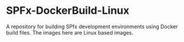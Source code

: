 # SPFx-DockerBuild-Linux
A repository for building SPfx development environments using Docker build files. The images here are Linux based images.
